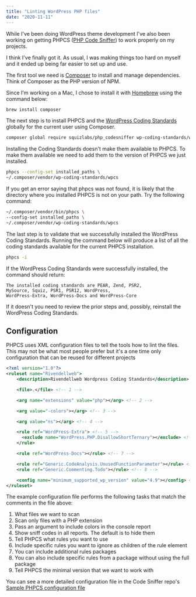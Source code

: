 ```yaml
---
title: "Linting WordPress PHP files"
date: "2020-11-11"
---
```


While I've been doing WordPress theme development I've also been working on getting PHPCS ([PHP Code Sniffer](https://github.com/squizlabs/PHP_CodeSniffer)) to work properly on my projects.

I think I've finally got it. As usual, I was making things too hard on myself and it ended up being far easier to set up and use.

The first tool we need is [Composer](https://getcomposer.org/) to install and manage dependencies. Think of Composer as the PHP version of NPM.

Since I'm working on a Mac, I chose to install it with [Homebrew](https://brew.sh/) using the command below:

```bash
brew install composer
```

The next step is to install PHPCS and the [WordPress Coding Standards](https://github.com/WordPress/WordPress-Coding-Standards) globally for the current user using Composer.

```bash
composer global require squizlabs/php_codesniffer wp-coding-standards/wpcs
```

Installing the Coding Standards doesn't make them available to PHPCS. To make them available we need to add them to the version of PHPCS we just installed.

```bash
phpcs --config-set installed_paths \
~/.composer/vendor/wp-coding-standards/wpcs
```

If you get an error saying that phpcs was not found, it is likely that the directory where you installed PHPCS is not on your path. Try the following command:

```bash
~/.composer/vendor/bin/phpcs \
--config-set installed_paths \
~/.composer/vendor/wp-coding-standards/wpcs
```

The last step is to validate that we successfully installed the WordPress Coding Standards. Running the command below will produce a list of all the coding standards available for the current PHPCS installation.

```bash
phpcs -i
```

If the WordPress Coding Standards were successfully installed, the command should return:

```text
The installed coding standards are PEAR, Zend, PSR2,
MySource, Squiz, PSR1, PSR12, WordPress,
WordPress-Extra, WordPress-Docs and WordPress-Core
```

If it doesn't you need to review the prior steps and, possibly, reinstall the WordPress Coding Standards.

## Configuration

PHPCS uses XML configuration files to tell the tools how to lint the files. This may not be what most people prefer but it's a one time only configuration that can be reused for different projects

```xml
<?xml version="1.0"?>
<ruleset name="Rivendellweb">
    <description>Rivendellweb Wordpress Coding Standards</description>

    <file>.</file> <!-- 1 -->

    <arg name="extensions" value="php"></arg> <!-- 2 -->

    <arg value="-colors"></arg> <!-- 3 -->

    <arg value="ns"></arg> <!-- 4 -->

    <rule ref="WordPress-Extra"> <!-- 5 -->
      <exclude name="WordPress.PHP.DisallowShortTernary"></exclude> <!-- 6 -->
    </rule>

    <rule ref="WordPress-Docs"></rule> <!-- 7 -->

    <rule ref="Generic.CodeAnalysis.UnusedFunctionParameter"></rule> <!-- 8 -->
    <rule ref="Generic.Commenting.Todo"></rule> <!-- 8 -->

    <config name="minimum_supported_wp_version" value="4.9"></config> <!-- 9 -->
</ruleset>
```

The example configuration file performs the following tasks that match the comments in the file above:

1. What files we want to scan
2. Scan only files with a PHP extension
3. Pass an argument to include colors in the console report
4. Show sniff codes in all reports. The default is to hide them
5. Tell PHPCS what rules you want to use
6. Include specific rules you want to ignore as children of the rule element
7. You can include additional rules packages
8. You can also include specific rules from a package without using the full package
9. Tell PHPCS the minimal version that we want to work with

You can see a more detailed configuration file in the Code Sniffer repo's [Sample PHPCS configuration file](https://github.com/squizlabs/PHP_CodeSniffer/blob/master/phpcs.xml.dist)
